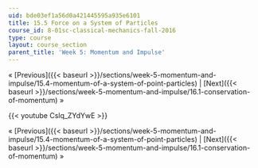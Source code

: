 ```yaml
---
uid: bde03ef1a56d0a421445595a935e6101
title: 15.5 Force on a System of Particles
course_id: 8-01sc-classical-mechanics-fall-2016
type: course
layout: course_section
parent_title: 'Week 5: Momentum and Impulse'
---
```


« [Previous]({{< baseurl >}}/sections/week-5-momentum-and-impulse/15.4-momentum-of-a-system-of-point-particles) | [Next]({{< baseurl >}}/sections/week-5-momentum-and-impulse/16.1-conservation-of-momentum) »

{{< youtube Cslq_ZYdYwE >}}

« [Previous]({{< baseurl >}}/sections/week-5-momentum-and-impulse/15.4-momentum-of-a-system-of-point-particles) | [Next]({{< baseurl >}}/sections/week-5-momentum-and-impulse/16.1-conservation-of-momentum) »